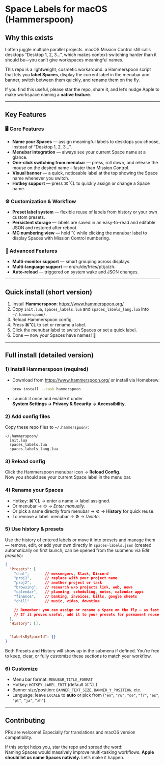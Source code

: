 # Space Labels for macOS (Hammerspoon)

## Why this exists
I often juggle multiple parallel projects. macOS Mission Control still calls desktops “Desktop 1, 2, 3…”, which makes context-switching harder than it should be—you can’t give workspaces meaningful names.

This repo is a lightweight, cosmetic workaround: a Hammerspoon script that lets you **label Spaces**, display the current label in the menubar and banner, switch between them quickly, and rename them on the fly.

If you find this useful, please star the repo, share it, and let’s nudge Apple to make workspace naming a **native feature**.

---

## Key Features

### 🖥 Core Features
- **Name your Spaces** — assign meaningful labels to desktops you choose, instead of “Desktop 1, 2, 3…”.  
- **Menubar integration** — always see your current Space name at a glance.  
- **One-click switching from menubar** — press, roll down, and release the mouse on the desired name – faster than Mission Control.
- **Visual banner** — a quick, noticeable label at the top showing the Space name whenever you switch.
- **Hotkey support** — press ⌘⌥L to quickly assign or change a Space name.  

### ⚙️ Customization & Workflow
- **Preset label system** — flexible reuse of labels from history or your own custom presets. 
- **Persistent storage** — labels are saved in an easy-to-read and editable JSON and restored after reboot. 
- **MC numbering view** — hold ⌥ while clicking the menubar label to display Spaces with Mission Control numbering.

### 🚀 Advanced Features
- **Multi-monitor support** — smart grouping across displays.
- **Multi-language support** — en/ru/de/fr/es/pt/ja/zh.
- **Auto-reload** — triggered on system wake and JSON changes.

---

## Quick install (short version)

1. Install **Hammerspoon**: <https://www.hammerspoon.org/>  
2. Copy `init.lua`, `spaces_labels.lua` and `spaces_labels_lang.lua` into `~/.hammerspoon/`.  
3. Reload Hammerspoon config.  
4. Press **⌘⌥L** to set or rename a label.  
5. Click the menubar label to switch Spaces or set a quick label.
6. Done — now your Spaces have names! 🎉

---

## Full install (detailed version)

### 1) Install **Hammerspoon** (required)
- Download from <https://www.hammerspoon.org/> or install via Homebrew:
  ```bash
  brew install --cask hammerspoon
  ```
- Launch it once and enable it under  
  **System Settings → Privacy & Security → Accessibility**.

### 2) Add config files
Copy these repo files to `~/.hammerspoon/`:
```
~/.hammerspoon/
  init.lua
  spaces_labels.lua
  spaces_labels_lang.lua
```

### 3) Reload config
Click the Hammerspoon menubar icon → **Reload Config**.  
Now you should see your current Space label in the menu bar.

### 4) Rename your Spaces
- Hotkey: **⌘⌥L** → enter a name → label assigned.  
- Or menubar → ⚙ → *Enter manually*.
- Or pick a name directly from menubar → ⚙ → **History** for quick reuse.    
- To remove a label: menubar → ⚙ → *Delete*.

### 5) Use history & presets
Use the history of entered labels or move it into presets and manage them — remove, edit, or add your own directly in `spaces-labels.json` (created automatically on first launch, can be opened from the submenu via *Edit presets*):

```json
{
  "Presets": [
    "chat",       // messengers, Slack, Discord
    "proj1",      // replace with your project name
    "proj2",      // another project or task
    "browsing",   // research w/o projects link, web, news
    "calendar",   // planning, scheduling, notes, calendar apps
    "finance",    // banking, invoices, bills, google sheets
    "chill"       // music, video, downtime

    // Remember: you can assign or rename a Space on the fly — as fast as your thoughts — with ⌘⌥L.  
    // If it proves useful, add it to your presets for permanent reuse.
  ],
  "History": [],


  "labelsBySpaceId": {}
}
```
Both Presets and History will show up in the submenu if defined.
You’re free to keep, clear, or fully customize these sections to match your workflow.

### 6) Customize
- Menu bar format: `MENUBAR_TITLE_FORMAT`  
- Hotkey: `HOTKEY_LABEL_EDIT` (default ⌘⌥L)  
- Banner size/position: `BANNER_TEXT_SIZE`, `BANNER_Y_POSITION`, etc.  
- Language: leave `LOCALE` to **auto** or pick from (`"en"`, `"ru"`, `"de"`, `"fr"`, `"es"`, `"pt"`, `"ja"`, `"zh"`).



---

## Contributing
PRs are welcome! Especially for translations and macOS version compatibility.  

If this script helps you, star the repo and spread the word:  
Naming Spaces would massively improve multi-tasking workflows. **Apple should let us name Spaces natively.** Let’s make it happen.

